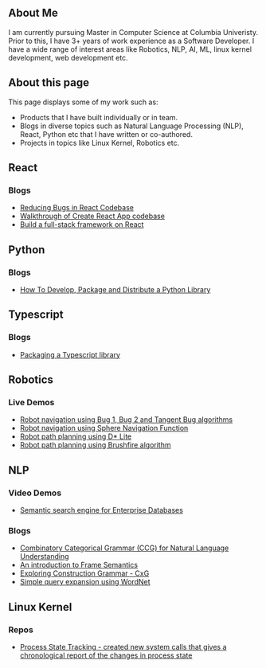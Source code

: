 ## About Me ##
I am currently pursuing Master in Computer Science at Columbia Univeristy. Prior to this, I have 3+ years of work experience as a Software Developer. I have a wide range of interest areas like Robotics, NLP, AI, ML, linux kernel development, web development etc.

## About this page ##
This page displays some of my work such as:
* Products that I have built individually or in team.
* Blogs in diverse topics such as Natural Language Processing (NLP), React, Python etc that I have written or co-authored.
* Projects in topics like Linux Kernel, Robotics etc.

## React ##
### Blogs ###
* [Reducing Bugs in React Codebase](https://betterprogramming.pub/how-we-reduced-bugs-in-our-react-code-base-9a7a979b4442)
* [Walkthrough of Create React App codebase](https://medium.com/@swaroopshyam0/walkthrough-of-create-react-app-codebase-b07d94e6c4d6)
* [Build a full-stack framework on React](https://medium.com/@swaroopshyam0/build-a-full-stack-framework-on-react-f1ddf284af80)

## Python ##
### Blogs ###
* [How To Develop, Package and Distribute a Python Library](https://betterprogramming.pub/how-to-develop-package-and-distribute-a-python-library-2cf3a07c643e)

## Typescript ##
### Blogs ###
* [Packaging a Typescript library](https://medium.com/@swaroopshyam0/packaging-a-typescript-library-part-1-f05c1b310067)

## Robotics ##
### Live Demos ###
* [Robot navigation using Bug 1, Bug 2 and Tangent Bug algorithms](https://bugalgo.herokuapp.com/)
* [Robot navigation using Sphere Navigation Function](https://spherenav.herokuapp.com/)
* [Robot path planning using D* Lite](https://d-star-lite.herokuapp.com/)
* [Robot path planning using Brushfire algorithm](https://brushfire-robotics.herokuapp.com/)

## NLP ##
### Video Demos ###
* [Semantic search engine for Enterprise Databases](https://www.youtube.com/watch?v=ht26fZPirkY&t=58s)

### Blogs ###
* [Combinatory Categorical Grammar (CCG) for Natural Language Understanding](https://medium.com/@swaroopshyam0/combinatory-categorical-grammar-ccg-worked-better-than-deep-learning-nlu-2f6834b85ce2)
* [An introduction to Frame Semantics](https://medium.com/@swaroopshyam0/introduction-to-frame-semantics-e52809415c5c)
* [Exploring Construction Grammar - CxG](https://medium.com/@swaroopshyam0/construction-grammar-cxg-3d63d48386d0)
* [Simple query expansion using WordNet](https://medium.com/@swaroopshyam0/a-simple-query-expansion-49aef3442416)

## Linux Kernel ##
### Repos ###
* [Process State Tracking - created new system calls that gives a chronological report of the changes in process state](https://github.com/cruxcode/linux-kernel-5.4.git)
